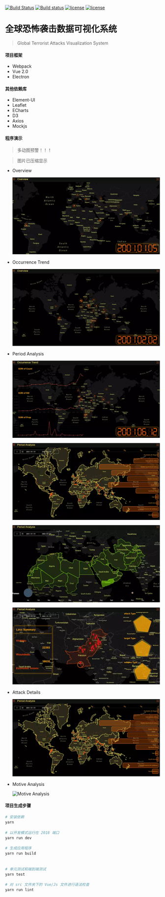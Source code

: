 
[![Build Status](https://travis-ci.org/CS-Tao/GTD-Visualization.svg?branch=master)](https://travis-ci.org/CS-Tao/GTD-Visualization)
[![Build status](https://ci.appveyor.com/api/projects/status/2fv7nefk6ojj509y?svg=true)](https://ci.appveyor.com/project/CS-Tao/gtd-visualization)
[![license](https://img.shields.io/badge/license-MIT-yellow.svg)](http://www.apache.org/licenses/LICENSE-2.0.html)
[![license](https://img.shields.io/badge/chat-github%20issues-blue.svg)](https://github.com/CS-Tao/GTD-Visualization/issues)

# 全球恐怖袭击数据可视化系统

> Global Terrorist Attacks Visualization System

#### 项目框架

- Webpack
- Vue 2.0
- Electron

#### 其他依赖库

- Element-UI
- Leaflet
- ECharts
- D3
- Axios
- Mockjs

#### 程序演示

> 多动图预警！！！

> 图片已压缩显示

- Overview

    ![Overview](https://github.com/CS-Tao/github-content/raw/master/contents/github/GTD/1.webp)

- Occurrence Trend

    ![Occurrence Trend](https://github.com/CS-Tao/github-content/raw/master/contents/github/GTD/2.webp)

- Period Analysis

    ![Period Analysis](https://github.com/CS-Tao/github-content/raw/master/contents/github/GTD/3.webp)

    ![Period Analysis](https://github.com/CS-Tao/github-content/raw/master/contents/github/GTD/4.webp)

    ![Period Analysis](https://github.com/CS-Tao/github-content/raw/master/contents/github/GTD/5.webp)

    ![Period Analysis](https://github.com/CS-Tao/github-content/raw/master/contents/github/GTD/6.webp)

- Attack Details

    ![Attack Details](https://github.com/CS-Tao/github-content/raw/master/contents/github/GTD/7.webp)

- Motive Analysis

    ![Motive Analysis](https://github.com/CS-Tao/github-content/raw/master/contents/github/GTD/8.webp)

#### 项目生成步骤

``` bash
# 安装依赖
yarn

# 以开发模式运行在 2018 端口
yarn run dev

# 生成应用程序
yarn run build


# 单元测试和端到端测试
yarn test

# 对 src 文件夹下的 Vue/Js 文件进行语法检查
yarn run lint

```
